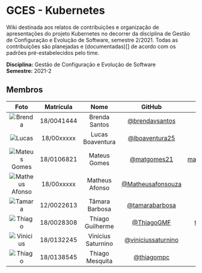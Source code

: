 # GCES - Kubernetes

Wiki destinada aos relatos de contribuições e organização de apresentações do projeto Kubernetes no decorrer da disciplina de Gestão de Configuração e Evolução de Software, semestre 2/2021. Todas as contribuições são planejadas e (documentadas)[] de acordo com os padrões pré-estabelecidos pelo time.  

**Disciplina:** Gestão de Configuração e Evolução de Software  
**Semestre:** 2021-2  

## Membros

|Foto | Matrícula | Nome | GitHub | E-mail|
|:--:|:--:|:--:|:--:|:--:|
| ![Brenda][brenda-img] | 18/0041444 | Brenda Santos | [@brendavsantos][brenda-github] | brendasantosv.bs@gmail.com |
| ![Lucas][lucas-img] | 18/00xxxxx | Lucas Boaventura | [@lboaventura25][lucas-github] | xxxxx@hotmail.com.br |
| ![Mateus Gomes][mateus-img] | 18/0106821 | Mateus Gomes | [@matgomes21][mateus-github] | mateusgomes.nascimento21@gmail.com |
| ![Matheus Afonso][matheus-img] | 18/00xxxxx | Matheus Afonso | [@Matheusafonsouza][matheus-github] | xxxxx@hotmail.com.br |
| ![Tamara][tamara-img] | 12/0022613 | Tâmara Barbosa | [@tamarabarbosa][tamara-github] | tamara-bt@hotmail.com.br |
| ![Thiago][thiago1-img] | 18/0028308 | Thiago Guilherme | [@ThiagoGMF][thiago1-github] | thiago.guilherme20@hotmail.com.br |
| ![Vinicius][vinicius-img] | 18/0132245 | Vinícius Saturnino | [@viniciussaturnino][vinicius-github] | viniciussaturnino78@gmail.com |
| ![Thiago][thiago2-img] | 18/0138545 | Thiago Mesquita | [@thiagompc][thiago2-github] | thiago099carvalho@gmail.com.br |

[brenda-img]:https://media.discordapp.net/attachments/750707734910992535/946933446159269968/WhatsApp_Image_2021-02-04_at_14.23.27.jpeg?width=343&height=458
[brenda-github]:https://github.com/brendavsantos

[lucas-img]:https://media.discordapp.net/attachments/750707734910992535/946933446159269968/WhatsApp_Image_2021-02-04_at_14.23.27.jpeg?width=343&height=458
[lucas-github]:https://github.com/lboaventura25

[mateus-img]:https://avatars.githubusercontent.com/u/50213406?v=4
[mateus-github]:https://github.com/matgomes21

[matheus-img]:https://media.discordapp.net/attachments/750707734910992535/946933446159269968/WhatsApp_Image_2021-02-04_at_14.23.27.jpeg?width=343&height=458
[matheus-github]:https://github.com/Matheusafonsouza

[tamara-img]:https://avatars.githubusercontent.com/u/5291094?s=400&u=37126486d891694b646e7664895f7fe38e2d982a&v=4
[tamara-github]:https://github.com/tamarabarbosa

[thiago1-img]:https://avatars.githubusercontent.com/u/50593193?v=4
[thiago1-github]:https://github.com/ThiagoGMF

[vinicius-img]:https://avatars.githubusercontent.com/u/49040839?v=4
[vinicius-github]:https://github.com/viniciussaturnino

[thiago2-img]:https://github.com/thiagompc.png
[thiago2-github]:https://github.com/thiagompc

<!-- 
## Equipe
<br>
  <div class="row">
      <div class="col-sm container-img">
      <img src="https://avatars.githubusercontent.com/u/42722634?v=4"  class="img-thumbnail rounded-circle ">
        <div style="text-align: center">
          <a href="https://github.com/AGoretti">Matheus Afonso de Souza</a>
        </div>
    </div>
  </div> -->

